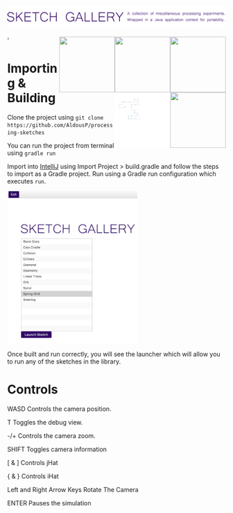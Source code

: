 ![Processing Sketches](img/header.png "Header")
---
  '<img src="gifs/EvilEvergreenAngelfish.gif" width="128" style="float: right;" height="128"> 
  <img src="gifs/GlumFlickeringGenet.gif" width="128" height="128" style="float: right;"> 
  <img src="gifs/PartialForcefulGuppy.gif" width="128" height="128" style="float: right;">
  <img src="gifs/WeirdWillingAfghanhound.gif" width="128" height="128" style="float: right;">
  <img src="gifs/LimpingWillingAmericanbadger.gif" width="128" height="128" style="float: right;">
   
 
Importing & Building
====================

Clone the project using `git clone https://github.com/AldousP/processing-sketches`

You can run the project from terminal using `gradle run`

Import into [IntelliJ](https://www.jetbrains.com/idea/) using Import Project > build.gradle and follow the steps to 
import as a Gradle project. Run using a Gradle run configuration which executes `run`.

<img src="img/launcher.png" width="300" height="350" />

Once built and run correctly, you will see the launcher which will allow you to run any of the sketches in the library.


Controls
====================

WASD Controls the camera position.

T Toggles the debug view.

-/+ Controls the camera zoom.

SHIFT Toggles camera information

[ & ] Controls jHat

{ & } Controls iHat

Left and Right Arrow Keys Rotate The Camera

ENTER Pauses the simulation
